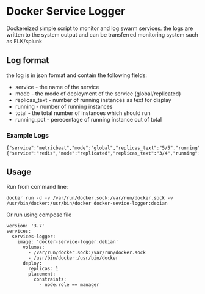 # Docker Service Logger
Dockereized simple script to monitor and log swarm services. the logs are written to the system output and can be transferred monitoring system such as ELK/splunk

## Log format
the log is in json format and contain the following fields:
* service - the name of the service
* mode - the mode of deployment of the service (global/replicated)
* replicas_text - number of running instances as text for display
* running - number of running instances
* total - the total number of instances which should run
* running_pct - perecentage of running instance out of total

### Example Logs 
```
{"service":"metricbeat","mode":"global","replicas_text":"5/5","running":5,"total":5,"running_pct":1}
{"service":"redis","mode":"replicated","replicas_text":"3/4","running":3,"total":4,"running_pct":0.75}
```

## Usage
Run from command line:
```
docker run -d -v /var/run/docker.sock:/var/run/docker.sock -v /usr/bin/docker:/usr/bin/docker docker-sevice-logger:debian
```
Or run using compose file
```
version: '3.7'
services:
  services-logger:
    image: 'docker-service-logger:debian'
      volumes:
        - /var/run/docker.sock:/var/run/docker.sock
        - /usr/bin/docker:/usr/bin/docker
      deploy:
        replicas: 1
        placement:
          constraints:
            - node.role == manager
```
